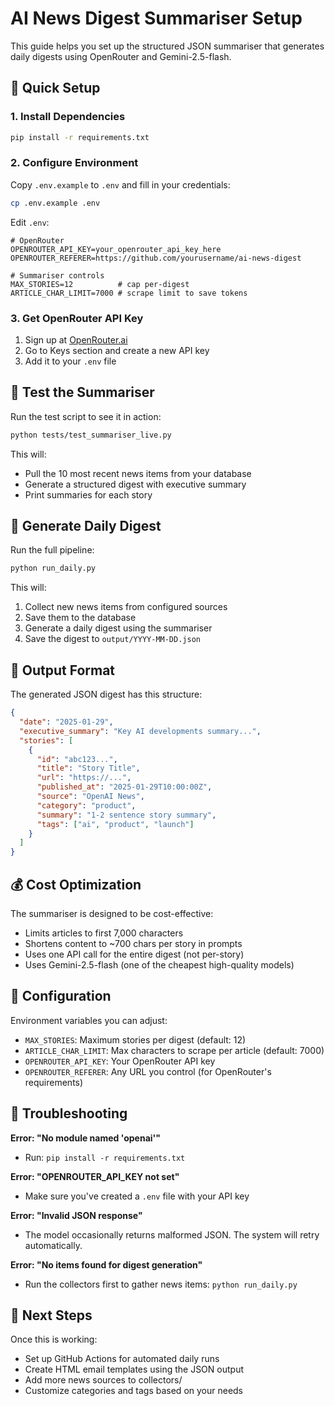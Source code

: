 # AI News Digest Summariser Setup

This guide helps you set up the structured JSON summariser that generates daily digests using OpenRouter and Gemini-2.5-flash.

## 🚀 Quick Setup

### 1. Install Dependencies
```bash
pip install -r requirements.txt
```

### 2. Configure Environment
Copy `.env.example` to `.env` and fill in your credentials:

```bash
cp .env.example .env
```

Edit `.env`:
```dotenv
# OpenRouter
OPENROUTER_API_KEY=your_openrouter_api_key_here
OPENROUTER_REFERER=https://github.com/yourusername/ai-news-digest

# Summariser controls
MAX_STORIES=12          # cap per-digest
ARTICLE_CHAR_LIMIT=7000 # scrape limit to save tokens
```

### 3. Get OpenRouter API Key
1. Sign up at [OpenRouter.ai](https://openrouter.ai)
2. Go to Keys section and create a new API key
3. Add it to your `.env` file

## 🧪 Test the Summariser

Run the test script to see it in action:
```bash
python tests/test_summariser_live.py
```

This will:
- Pull the 10 most recent news items from your database
- Generate a structured digest with executive summary
- Print summaries for each story

## 📅 Generate Daily Digest

Run the full pipeline:
```bash
python run_daily.py
```

This will:
1. Collect new news items from configured sources
2. Save them to the database
3. Generate a daily digest using the summariser
4. Save the digest to `output/YYYY-MM-DD.json`

## 📁 Output Format

The generated JSON digest has this structure:
```json
{
  "date": "2025-01-29",
  "executive_summary": "Key AI developments summary...",
  "stories": [
    {
      "id": "abc123...",
      "title": "Story Title",
      "url": "https://...",
      "published_at": "2025-01-29T10:00:00Z",
      "source": "OpenAI News",
      "category": "product",
      "summary": "1-2 sentence story summary",
      "tags": ["ai", "product", "launch"]
    }
  ]
}
```

## 💰 Cost Optimization

The summariser is designed to be cost-effective:
- Limits articles to first 7,000 characters
- Shortens content to ~700 chars per story in prompts
- Uses one API call for the entire digest (not per-story)
- Uses Gemini-2.5-flash (one of the cheapest high-quality models)

## 🔧 Configuration

Environment variables you can adjust:

- `MAX_STORIES`: Maximum stories per digest (default: 12)
- `ARTICLE_CHAR_LIMIT`: Max characters to scrape per article (default: 7000)
- `OPENROUTER_API_KEY`: Your OpenRouter API key
- `OPENROUTER_REFERER`: Any URL you control (for OpenRouter's requirements)

## 🚨 Troubleshooting

**Error: "No module named 'openai'"**
- Run: `pip install -r requirements.txt`

**Error: "OPENROUTER_API_KEY not set"**
- Make sure you've created a `.env` file with your API key

**Error: "Invalid JSON response"**
- The model occasionally returns malformed JSON. The system will retry automatically.

**Error: "No items found for digest generation"**
- Run the collectors first to gather news items: `python run_daily.py`

## 🎯 Next Steps

Once this is working:
- Set up GitHub Actions for automated daily runs
- Create HTML email templates using the JSON output
- Add more news sources to collectors/
- Customize categories and tags based on your needs 
